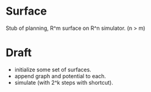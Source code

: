# Surface
Stub of planning, R^m surface on R^n simulator. (n &gt; m)

# Draft
* initialize some set of surfaces.
* append graph and potential to each.
* simulate (with 2^k steps with shortcut).
